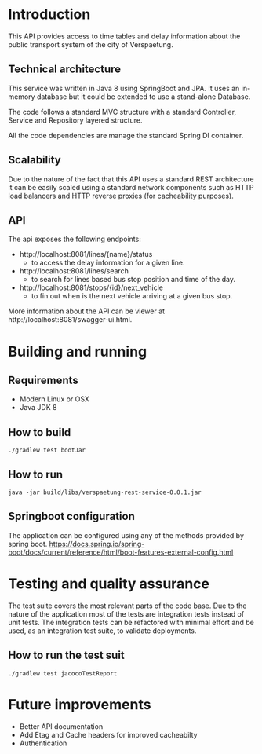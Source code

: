 # Introduction

This API provides access to time tables and delay information about the public transport system
of the city of Verspaetung.

## Technical architecture

This service was written in Java 8 using SpringBoot and JPA.
It uses an in-memory database but it could be extended to use a stand-alone Database.

The code follows a standard MVC structure with a standard Controller, Service and Repository layered
structure.

All the code dependencies are manage the standard Spring DI container.

## Scalability

Due to the nature of the fact that this API uses a standard REST architecture it can be easily scaled using
a standard network components such as HTTP load balancers and HTTP reverse proxies (for cacheability purposes).

## API

The api exposes the following endpoints:

* http://localhost:8081/lines/{name}/status
    * to access the delay information for a given line.
* http://localhost:8081/lines/search
    * to search for lines based bus stop position and time of the day.
* http://localhost:8081/stops/{id}/next_vehicle
    * to fin out when is the next vehicle arriving at a given bus stop.

More information about the API can be viewer at http://localhost:8081/swagger-ui.html.

# Building and running

## Requirements

* Modern Linux or OSX
* Java JDK 8

## How to build

    ./gradlew test bootJar

## How to run

    java -jar build/libs/verspaetung-rest-service-0.0.1.jar


## Springboot configuration

The application can be configured using any of the methods provided by spring boot.
https://docs.spring.io/spring-boot/docs/current/reference/html/boot-features-external-config.html


# Testing and quality assurance

The test suite covers the most relevant parts of the code base.
Due to the nature of the application most of the tests are integration tests instead of unit tests.
The integration tests can be refactored with minimal effort and be used, as an integration test suite,
to validate deployments.


## How to run the test suit
    ./gradlew test jacocoTestReport


# Future improvements

* Better API documentation
* Add Etag and Cache headers for improved cacheabilty
* Authentication
